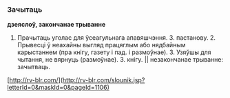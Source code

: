 ### Зачытаць
**дзеяслоў, закончанае трыванне**

1. Прачытаць уголас для ўсеагульнага апавяшчэння. З. пастанову. 2. Прывесці ў неахайны выгляд працяглым або нядбайным карыстаннем (пра кнігу, газету і пад. і размоўнае). 3. Узяўшы для чытання, не вярнуць (размоўнае). З. кнігу. || незакончанае трыванне: зачытваць.

<a rel="author">[http://rv-blr.com/](http://rv-blr.com/slounik.jsp?letterId=0&maskId=0&pageId=1106)</a>
